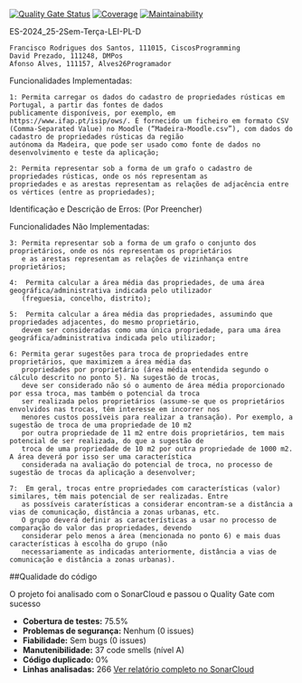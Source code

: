 [![Quality Gate Status](https://sonarcloud.io/api/project_badges/measure?project=ES-Projeto_ES-2024_25-2Sem-Terca-LEI-PL-D&metric=alert_status)](https://sonarcloud.io/dashboard?id=ES-Projeto_ES-2024_25-2Sem-Terca-LEI-PL-D)
[![Coverage](https://sonarcloud.io/api/project_badges/measure?project=ES-Projeto_ES-2024_25-2Sem-Terca-LEI-PL-D&metric=coverage)](https://sonarcloud.io/dashboard?id=ES-Projeto_ES-2024_25-2Sem-Terca-LEI-PL-D)
[![Maintainability](https://sonarcloud.io/api/project_badges/measure?project=ES-Projeto_ES-2024_25-2Sem-Terca-LEI-PL-D&metric=sqale_rating)](https://sonarcloud.io/dashboard?id=ES-Projeto_ES-2024_25-2Sem-Terca-LEI-PL-D)

ES-2024_25-2Sem-Terça-LEI-PL-D
   
    Francisco Rodrigues dos Santos, 111015, CiscosProgramming
    David Prezado, 111248, DMPos
    Afonso Alves, 111157, Alves26Programador

Funcionalidades Implementadas:
    
    1: Permita carregar os dados do cadastro de propriedades rústicas em Portugal, a partir das fontes de dados
    publicamente disponíveis, por exemplo, em https://www.ifap.pt/isip/ows/. É fornecido um ficheiro em formato CSV
    (Comma-Separated Value) no Moodle (“Madeira-Moodle.csv”), com dados do cadastro de propriedades rústicas da região
    autónoma da Madeira, que pode ser usado como fonte de dados no desenvolvimento e teste da aplicação;

    2: Permita representar sob a forma de um grafo o cadastro de propriedades rústicas, onde os nós representam as
    propriedades e as arestas representam as relações de adjacência entre os vértices (entre as propriedades);


Identificação e Descrição de Erros:
(Por Preencher)

Funcionalidades Não Implementadas:

    3: Permita representar sob a forma de um grafo o conjunto dos proprietários, onde os nós representam os proprietários
       e as arestas representam as relações de vizinhança entre proprietários;

    4:  Permita calcular a área média das propriedades, de uma área geográfica/administrativa indicada pelo utilizador
       (freguesia, concelho, distrito);

    5:  Permita calcular a área média das propriedades, assumindo que propriedades adjacentes, do mesmo proprietário,
       devem ser consideradas como uma única propriedade, para uma área geográfica/administrativa indicada pelo utilizador;

    6: Permita gerar sugestões para troca de propriedades entre proprietários, que maximizem a área média das
       propriedades por proprietário (área média entendida segundo o cálculo descrito no ponto 5). Na sugestão de trocas,
       deve ser considerado não só o aumento de área média proporcionado por essa troca, mas também o potencial da troca
       ser realizada pelos proprietários (assume-se que os proprietários envolvidos nas trocas, têm interesse em incorrer nos
       menores custos possíveis para realizar a transação). Por exemplo, a sugestão de troca de uma propriedade de 10 m2
       por outra propriedade de 11 m2 entre dois proprietários, tem mais potencial de ser realizada, do que a sugestão de
       troca de uma propriedade de 10 m2 por outra propriedade de 1000 m2. A área deverá por isso ser uma característica
       considerada na avaliação do potencial de troca, no processo de sugestão de trocas da aplicação a desenvolver;

    7:  Em geral, trocas entre propriedades com características (valor) similares, têm mais potencial de ser realizadas. Entre
       as possíveis caraterísticas a considerar encontram-se a distância a vias de comunicação, distância a zonas urbanas, etc.
       O grupo deverá definir as características a usar no processo de comparação do valor das propriedades, devendo
       considerar pelo menos a área (mencionada no ponto 6) e mais duas características à escolha do grupo (não
       necessariamente as indicadas anteriormente, distância a vias de comunicação e distância a zonas urbanas).

##Qualidade do código 

O projeto foi analisado com o SonarCloud e passou o Quality Gate com sucesso

- **Cobertura de testes:** 75.5% 
- **Problemas de segurança:** Nenhum (0 issues)
- **Fiabilidade:** Sem bugs (0 issues)
- **Manutenibilidade:** 37 code smells (nível A)
- **Código duplicado:** 0%
- **Linhas analisadas:** 266
[ Ver relatório completo no SonarCloud](https://sonarcloud.io/dashboard?id=ES-Projeto_ES-2024_25-2Sem-Terca-LEI-PL-D)
  

